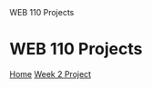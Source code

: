 <!DOCTYPE html>
<html lang="en">
  <head>
    WEB 110 Projects
    <meta charset="UTF-8">
  </head>
  <body>
    <h1>WEB 110 Projects</h1>
    <nav>
      <a href="[index.html](https://ggdm600.github.io/WEB-110_FALL-2025/index.html)">Home</a>
      <a href="Week2Project/home.html">Week 2 Project</a>
    </nav>
  </body>
</html>
